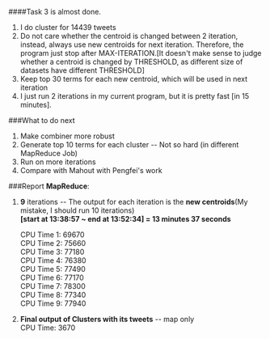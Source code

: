 ####Task 3 is almost done.

1. I do cluster for 14439 tweets    
2. Do not care whether the centroid is changed between 2 iteration, instead, always use new centroids for next iteration. Therefore, the program just stop after MAX-ITERATION.[It doesn't make sense to judge whether a centroid is changed by THRESHOLD, as different size of datasets have different THRESHOLD]    
3. Keep top 30 terms for each new centroid, which will be used in next iteration       
4. I just run 2 iterations in my current program, but it is pretty fast [in 15 minutes].     

###What to do next
1. Make combiner more robust     
2. Generate top 10 terms for each cluster -- Not so hard (in different MapReduce Job)  
3. Run on more iterations    
4. Compare with Mahout with Pengfei's work  

###Report
**MapReduce**:    
1. **9** iterations -- The output for each iteration is the **new centroids**(My mistake, I should run 10 iterations)   
 **[start at 13:38:57 ~ end at 13:52:34] = 13 minutes 37 seconds**     

	CPU Time 1: 69670         
	CPU Time 2: 75660     
	CPU Time 3: 77180     
	CPU Time 4: 76380     
	CPU Time 5: 77490     
	CPU Time 6: 77170     
	CPU Time 7: 78300     
	CPU Time 8: 77340     
	CPU Time 9: 77940      

2. **Final output of Clusters with its tweets** -- map only    
CPU Time: 3670    